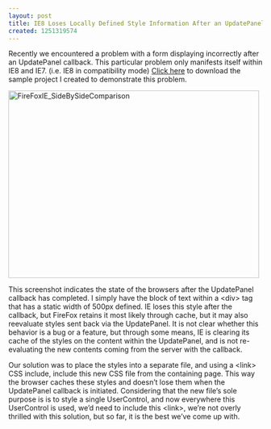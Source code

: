 ```yaml
---
layout: post
title: IE8 Loses Locally Defined Style Information After an UpdatePanel CallBack
created: 1251319574
---
```

<p>Recently we encountered a problem with a form displaying incorrectly after an UpdatePanel callback. This particular problem only manifests itself within IE8 and IE7. (i.e. IE8 in compatibility mode) <a href="http://jamesralexander.com/Downloads/FromBlog/UpdatePanelIE8StyleBug.zip" rel="nofollow" target="_blank">Click here</a> to download the sample project I created to demonstrate this problem. </p>  <p><a href="http://www.jamesralexander.com/blog/sites/default/files/FireFoxIE_SideBySideComparison_4.png" target="_blank"><img style="border-bottom: 0px; border-left: 0px; display: inline; border-top: 0px; border-right: 0px" title="FireFoxIE_SideBySideComparison" border="0" alt="FireFoxIE_SideBySideComparison" src="http://www.jamesralexander.com/blog/sites/default/files/FireFoxIE_SideBySideComparison_thumb_1.png" width="497" height="372" /></a> </p>  <p>This screenshot indicates the state of the browsers after the UpdatePanel callback has completed. I simply have the block of text within a &lt;div&gt; tag that has a static width of 500px defined. IE loses this style after the callback, but FireFox retains it most likely through cache, but it may also reevaluate styles sent back via the UpdatePanel. It is not clear whether this behavior is a bug or a feature, but through some means, IE is clearing its cache of the styles on the content within the UpdatePanel, and is not re-evaluating the new contents coming from the server with the callback. </p>  <p>Our solution was to place the styles into a separate file, and using a &lt;link&gt; CSS include, include this new CSS file from the containing page. This way the browser caches these styles and doesn’t lose them when the UpdatePanel callback is initiated. Considering that the new file’s sole purpose is is to style a single UserControl, and now everywhere this UserControl is used, we’d need to include this &lt;link&gt;, we’re not overly thrilled with this solution, but so far, it is the best we’ve come up with. </p>
